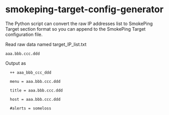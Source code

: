 # smokeping-target-config-generator
The Python script can convert the raw IP addresses list to SmokePing Target section format so you can append to the SmokePing Target configuration file.

Read raw data named target_IP_list.txt

	aaa.bbb.ccc.ddd

Output as

	  ++ aaa_bbb_ccc_ddd
	  
	  menu = aaa.bbb.ccc.ddd
	  
	  title = aaa.bbb.ccc.ddd
	  
	  host = aaa.bbb.ccc.ddd
	  
	  #alerts = someloss
